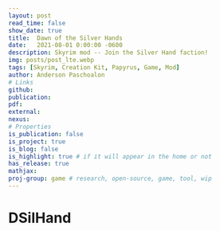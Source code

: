 ```yaml
---
layout: post
read_time: false
show_date: true
title:  Dawn of the Silver Hands
date:   2021-08-01 0:00:00 -0600
description: Skyrim mod -- Join the Silver Hand faction!
img: posts/post_lte.webp
tags: [Skyrim, Creation Kit, Papyrus, Game, Mod]
author: Anderson Paschoalon
# Links
github: 
publication: 
pdf: 
external:
nexus: 
# Properties
is_publication: false
is_project: true
is_blog: false
is_highlight: true # if it will appear in the home or not
has_release: true
mathjax: 
proj-group: game # research, open-source, game, tool, wip
---
```


# DSilHand